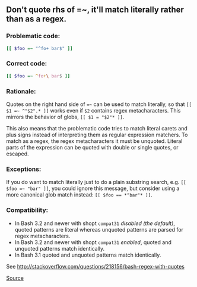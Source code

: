 ## Don't quote rhs of =~, it'll match literally rather than as a regex.

### Problematic code:

```sh
[[ $foo =~ "^fo+ bar$" ]]
```

### Correct code:

```sh
[[ $foo =~ ^fo+\ bar$ ]]
```

### Rationale:

Quotes on the right hand side of `=~` can be used to match literally, so that `[[ $1 =~ ^"$2".* ]]` works even if `$2` contains regex metacharacters. This mirrors the behavior of globs, `[[ $1 = "$2"* ]]`.

This also means that the problematic code tries to match literal carets and plus signs instead of interpreting them as regular expression matchers.  To match as a regex, the regex metacharacters it must be unquoted. Literal parts of the expression can be quoted with double or single quotes, or escaped.

### Exceptions:

If you do want to match literally just to do a plain substring search, e.g. `[[ $foo =~ "bar" ]]`, you could ignore this message, but consider using a more canonical glob match instead: `[[ $foo == *"bar"* ]]`.

### Compatibility:

* In Bash 3.2 and newer with shopt `compat31` *disabled (the default)*, quoted patterns are literal whereas unquoted patterns are parsed for regex metacharacters.
* In Bash 3.2 and newer with shopt `compat31` *enabled*, quoted and unquoted patterns match identically.
* In Bash 3.1 quoted and unquoted patterns match identically.

See http://stackoverflow.com/questions/218156/bash-regex-with-quotes

[Source](https://github.com/koalaman/shellcheck/wiki/SC2076)

